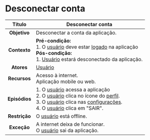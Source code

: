 # Desconectar conta

| **Título** | Desconectar conta |
| :--------: | --------------- |
| **Objetivo** | Desconectar a conta da aplicação. |
| **Contexto** | **Pré-condição:** <br/>1. O [usuário](../lexicos.md#usuario) deve estar [logado](../lexicos.md#login) na aplicação <br/>**Pós-condição:** <br/>1. [Usuário](../lexicos.md#usuario) estará desconectado da aplicação. |
| **Atores** | [Usuário](../lexicos.md#usuario) |
| **Recursos** | Acesso à internet. <br/>Aplicação mobile ou web. |
| **Episódios** | 1. O [usuário](../lexicos.md#usuario) acessa a aplicação <br/>2. O [usuário](../lexicos.md#usuario) clica no ícone do [perfil](../lexicos.md#conta). <br/>3. O [usuário](../lexicos.md#usuario) clica nas [configurações](../lexicos.md#configuracoes). <br/>4. O [usuário](../lexicos.md#usuario) clica em "SAIR".|
| **Restrição** | O [usuário](../lexicos.md#usuario) está offline. |
| **Exceção** | A internet deixa de funcionar. <br/>O [usuário](../lexicos.md#usuario) sai da aplicação. |